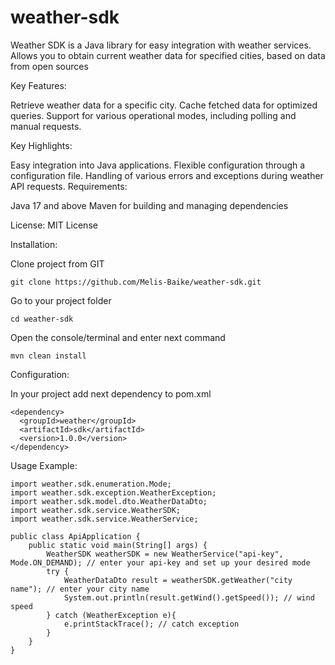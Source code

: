 # weather-sdk
Weather SDK is a Java library for easy integration with weather services. Allows you to obtain current weather data for specified cities, based on data from open sources

Key Features:

Retrieve weather data for a specific city.
Cache fetched data for optimized queries.
Support for various operational modes, including polling and manual requests.

Key Highlights:

Easy integration into Java applications.
Flexible configuration through a configuration file.
Handling of various errors and exceptions during weather API requests.
Requirements:

Java 17 and above
Maven for building and managing dependencies

License: MIT License

Installation:

Clone project from GIT


```
git clone https://github.com/Melis-Baike/weather-sdk.git
```

Go to your project folder


```
cd weather-sdk
```

Open the console/terminal and enter next command


```
mvn clean install
```

Configuration:

In your project add next dependency to pom.xml

```
<dependency>
  <groupId>weather</groupId>
  <artifactId>sdk</artifactId>
  <version>1.0.0</version>
</dependency>
```

Usage Example:

```
import weather.sdk.enumeration.Mode;
import weather.sdk.exception.WeatherException;
import weather.sdk.model.dto.WeatherDataDto;
import weather.sdk.service.WeatherSDK;
import weather.sdk.service.WeatherService;

public class ApiApplication {
	public static void main(String[] args) {
		WeatherSDK weatherSDK = new WeatherService("api-key", Mode.ON_DEMAND); // enter your api-key and set up your desired mode 
		try {
			WeatherDataDto result = weatherSDK.getWeather("city name"); // enter your city name
			System.out.println(result.getWind().getSpeed()); // wind speed
		} catch (WeatherException e){
			e.printStackTrace(); // catch exception
		}
	}
}
```

